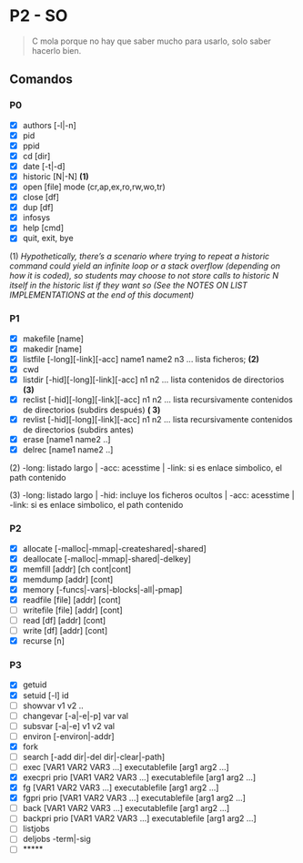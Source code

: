 # P2 - SO

> C mola porque no hay que saber mucho para usarlo, solo saber hacerlo bien.

## Comandos

### P0

- [x] authors [-l|-n]
- [x] pid
- [x] ppid
- [x] cd [dir]
- [x] date [-t|-d]
- [x] historic [N|-N] **(1)**
- [x] open [file] mode (cr,ap,ex,ro,rw,wo,tr)
- [x] close [df]
- [x] dup [df]
- [x] infosys
- [x] help [cmd]
- [x] quit, exit, bye

(1) _Hypothetically, there’s a scenario where trying to repeat a historic command could yield an infinite loop or a
stack overflow (depending on how it is coded), so students may choose to not store calls to historic N itself in the
historic list if they want so (See the NOTES ON LIST IMPLEMENTATIONS at the end of this document)_

### P1

- [x] makefile [name]
- [x] makedir [name]
- [x] listfile [-long][-link][-acc] name1 name2 n3 ... lista ficheros; **(2)**
- [x] cwd
- [x] listdir [-hid][-long][-link][-acc] n1 n2 ... lista contenidos de directorios **(3)**
- [x] reclist [-hid][-long][-link][-acc] n1 n2 ... lista recursivamente contenidos de directorios (subdirs después) **(
  3)**
- [x] revlist [-hid][-long][-link][-acc] n1 n2 ... lista recursivamente contenidos de directorios (subdirs antes)
- [x] erase [name1 name2 ..]
- [x] delrec [name1 name2 ..]

(2) -long: listado largo | -acc: acesstime | -link: si es enlace simbolico, el path contenido

(3) -long: listado largo | -hid: incluye los ficheros ocultos | -acc: acesstime | -link: si es enlace simbolico, el path
contenido

### P2

- [x] allocate [-malloc|-mmap|-createshared|-shared]
- [x] deallocate [-malloc|-mmap|-shared|-delkey]
- [x] memfill [addr] [ch cont|cont]
- [x] memdump [addr] [cont]
- [x] memory [-funcs|-vars|-blocks|-all|-pmap]
- [x] readfile [file] [addr] [cont]
- [ ] writefile [file] [addr] [cont]
- [ ] read [df] [addr] [cont]
- [ ] write [df] [addr] [cont]
- [x] recurse [n]

### P3

- [x] getuid
- [x] setuid [-l] id
- [ ] showvar v1 v2 ..
- [ ] changevar [-a|-e|-p] var val
- [ ] subsvar [-a|-e] v1 v2 val
- [ ] environ [-environ|-addr]
- [x] fork
- [ ] search [-add dir|-del dir|-clear|-path]
- [ ] exec [VAR1 VAR2 VAR3 ...] executablefile [arg1 arg2 ...]
- [x] execpri prio [VAR1 VAR2 VAR3 ...] executablefile [arg1 arg2 ...]
- [x] fg [VAR1 VAR2 VAR3 ...] executablefile [arg1 arg2 ...]
- [x] fgpri prio [VAR1 VAR2 VAR3 ...] executablefile [arg1 arg2 ...]
- [ ] back [VAR1 VAR2 VAR3 ...] executablefile [arg1 arg2 ...]
- [ ] backpri prio [VAR1 VAR2 VAR3 ...] executablefile [arg1 arg2 ...]
- [ ] listjobs
- [ ] deljobs -term|-sig
- [ ] \*****

